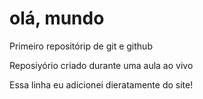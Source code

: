 # olá, mundo
 Primeiro repositórip de git e github

Reposiyório criado durante uma aula ao vivo

Essa linha eu adicionei dieratamente do site!
 